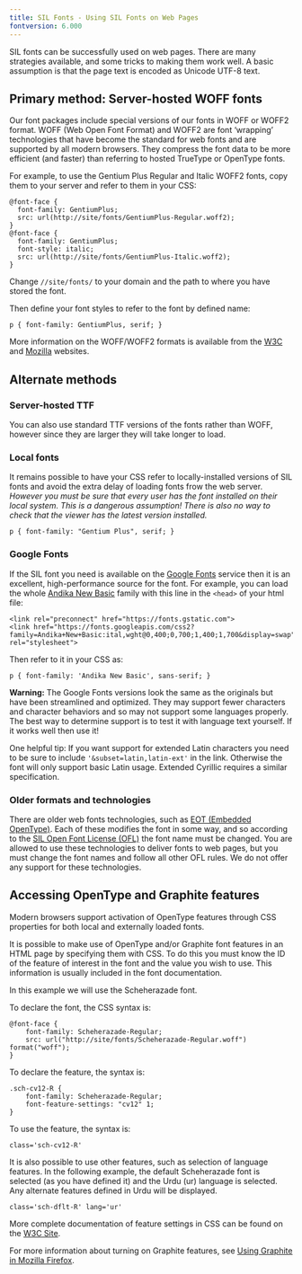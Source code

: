 ```yaml
---
title: SIL Fonts - Using SIL Fonts on Web Pages
fontversion: 6.000
---
```


SIL fonts can be successfully used on web pages. There are many strategies available, and some tricks to making them work well. A basic assumption is that the page text is encoded as Unicode UTF-8 text.

## Primary method: Server-hosted WOFF fonts

Our font packages include special versions of our fonts in WOFF or WOFF2 format. WOFF (Web Open Font Format) and WOFF2 are font ‘wrapping’ technologies that have become the standard for web fonts and are supported by all modern browsers. They compress the font data to be more efficient (and faster) than referring to hosted TrueType or OpenType fonts.

For example, to use the Gentium Plus Regular and Italic WOFF2 fonts, copy them to your server and refer to them in your CSS:

```
@font-face {
  font-family: GentiumPlus;
  src: url(http://site/fonts/GentiumPlus-Regular.woff2);
}
@font-face {
  font-family: GentiumPlus;
  font-style: italic;
  src: url(http://site/fonts/GentiumPlus-Italic.woff2);
}
```

Change `//site/fonts/` to your domain and the path to where you have stored the font.

Then define your font styles to refer to the font by defined name:

```
p { font-family: GentiumPlus, serif; }
```

More information on the WOFF/WOFF2 formats is available from the [W3C](https://www.w3.org/TR/WOFF2/) and [Mozilla](https://developer.mozilla.org/en-US/docs/Web/Guide/WOFF) websites.

## Alternate methods

### Server-hosted TTF

You can also use standard TTF versions of the fonts rather than WOFF, however since they are larger they will take longer to load.

### Local fonts

It remains possible to have your CSS refer to locally-installed versions of SIL fonts and avoid the extra delay of loading fonts frow the web server. *However you must be sure that every user has the font installed on their local system. This is a dangerous assumption! There is also no way to check that the viewer has the latest version installed.*

```
p { font-family: "Gentium Plus", serif; }
```

### Google Fonts

If the SIL font you need is available on the [Google Fonts](https://fonts.google.com/) service then it is an excellent, high-performance source for the font. For example, you can load the whole [Andika New Basic](https://fonts.google.com/specimen/Andika+New+Basic?query=andika+New+Basic) family with this line in the `<head>` of your html file:

```
<link rel="preconnect" href="https://fonts.gstatic.com">
<link href="https://fonts.googleapis.com/css2?family=Andika+New+Basic:ital,wght@0,400;0,700;1,400;1,700&display=swap" rel="stylesheet">
```

Then refer to it in your CSS as:

```
p { font-family: 'Andika New Basic', sans-serif; }
```

**Warning:** The Google Fonts versions look the same as the originals but have been streamlined and optimized. They may support fewer characters and character behaviors and so may not support some languages properly. The best way to determine support is to test it with language text yourself. If it works well then use it!

One helpful tip: If you want support for extended Latin characters you need to be sure to include `'&subset=latin,latin-ext'` in the link. Otherwise the font will only support basic Latin usage. Extended Cyrillic requires a similar specification.

### Older formats and technologies

There are older web fonts technologies, such as [EOT (Embedded OpenType)](https://en.wikipedia.org/wiki/Embedded_OpenType). Each of these modifies the font in some way, and so according to the [SIL Open Font License (OFL)](https://scripts.sil.org/ofl) the font name must be changed. You are allowed to use these technologies to deliver fonts to web pages, but you must change the font names and follow all other OFL rules. We do not offer any support for these technologies.

## Accessing OpenType and Graphite features

Modern browsers support activation of OpenType features through CSS properties for both local and externally loaded fonts.

It is possible to make use of OpenType and/or Graphite font features in an HTML page by specifying them with CSS. To do this you must know the ID of the feature of interest in the font and the value you wish to use. This information is usually included in the font documentation.

In this example we will use the Scheherazade font.

To declare the font, the CSS syntax is:

```
@font-face {
    font-family: Scheherazade-Regular;
    src: url("http://site/fonts/Scheherazade-Regular.woff") format("woff");
}
```

To declare the feature, the syntax is:

```
.sch-cv12-R {
    font-family: Scheherazade-Regular; 
    font-feature-settings: "cv12" 1; 
}
```
To use the feature, the syntax is:

```
class='sch-cv12-R'
```

It is also possible to use other features, such as selection of language features. In the following example, the default Scheherazade font is selected (as you have defined it) and the Urdu (ur) language is selected. Any alternate features defined in Urdu will be displayed.

```
class='sch-dflt-R' lang='ur'
```

More complete documentation of feature settings in CSS can be found on the [W3C Site](https://dev.w3.org/csswg/css3-fonts/#propdef-font-feature-settings).

For more information about turning on Graphite features, see [Using Graphite in Mozilla Firefox](https://scripts.sil.org/cms/scripts/page.php?site_id=projects&item_id=graphite_firefox).